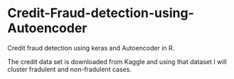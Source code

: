 # Credit-Fraud-detection-using-Autoencoder
Credit fraud detection using keras and Autoencoder in R.

The credit data set is downloaded from Kaggle and using that dataset I will cluster fradulent and non-fradulent cases.
